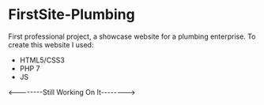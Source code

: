 # FirstSite-Plumbing
First professional project, a showcase website for a plumbing enterprise.
To create this website I used:
  - HTML5/CSS3
  - PHP 7
  - JS
  
  <--------Still Working On It-------->
